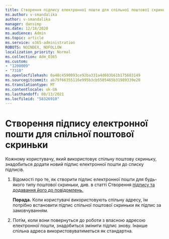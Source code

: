 ```yaml
---
title: Створення підпису електронної пошти для спільної поштової скриньки
ms.author: v-smandalika
author: v-smandalika
manager: dansimp
ms.date: 12/18/2020
ms.audience: Admin
ms.topic: article
ms.service: o365-administration
ROBOTS: NOINDEX, NOFOLLOW
localization_priority: Normal
ms.collection: Adm_O365
ms.custom:
- "1200009"
- "7310"
ms.openlocfilehash: 0a48c4590093ce92ba331a4d603b61b175683149
ms.sourcegitcommit: ab75f66355116e995b3cb5505465b31989339e28
ms.translationtype: MT
ms.contentlocale: uk-UA
ms.lasthandoff: 08/13/2021
ms.locfileid: "58326910"
---
```

# <a name="create-an-email-signature-for-a-shared-mailbox"></a>Створення підпису електронної пошти для спільної поштової скриньки

Кожному користувачу, який використовує спільну поштову скриньку, знадобиться додати новий підпис електронної пошти до списку підписів.

1. Відомості про те, як створити підпис електронної пошти для будь-якого типу поштової скриньки, див. в статті Створення [підпису та додавання його до повідомлень.](https://support.office.com/article/8ee5d4f4-68fd-464a-a1c1-0e1c80bb27f2)

    **Порада.** Коли користувачі використовують спільну адресу, їм потрібно встановити підпис спільної поштової скриньки як підпис за замовчуванням.
1. Потім, коли вони повернуться до роботи з власною адресою електронної пошти, знадобиться змінити підпис знову. Інакше спільна адреса використовуватиметься як стандартна.